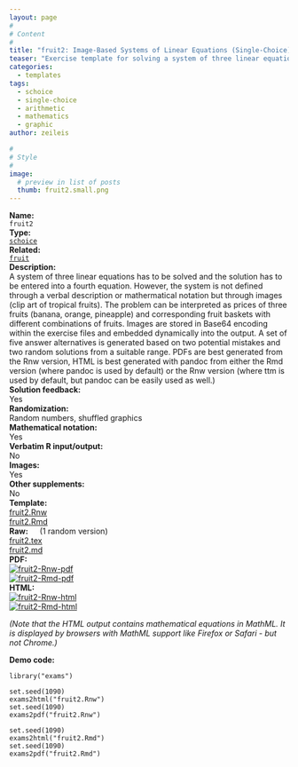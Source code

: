 ```yaml
---
layout: page
#
# Content
#
title: "fruit2: Image-Based Systems of Linear Equations (Single-Choice)"
teaser: "Exercise template for solving a system of three linear equations (single-choice) with a problem description based on shuffled images."
categories:
  - templates
tags:
  - schoice
  - single-choice
  - arithmetic
  - mathematics
  - graphic
author: zeileis

#
# Style
#
image:
  # preview in list of posts
  thumb: fruit2.small.png
---
```


<div class='row t1 b1'>
  <div class='medium-4 columns'><b>Name:</b></div>
  <div class='medium-8 columns'><code class="highlighter-rouge">fruit2</code></div>
</div>
<div class='row t1 b1'>
  <div class='medium-4 columns'><b>Type:</b></div>
  <div class='medium-8 columns'><a href="{{ site.url }}/tag/schoice/"><code class="highlighter-rouge">schoice</code></a></div>
</div>
<div class='row t1 b1'>   <div class='medium-4 columns'><b>Related:</b></div>   <div class='medium-8 columns'><a href="{{ site.url }}/templates/fruit/"><code class="highlighter-rouge">fruit</code></a></div> </div>

<div class='row t20 b1'>
  <div class='medium-4 columns'><b>Description:</b></div>
  <div class='medium-8 columns'>A system of three linear equations has to be solved and the solution has to be entered into a fourth equation. However, the system is not defined through a verbal description or mathermatical notation but through images (clip art of tropical fruits). The problem can be interpreted as prices of three fruits (banana, orange, pineapple) and corresponding fruit baskets with different combinations of fruits. Images are stored in Base64 encoding within the exercise files and embedded dynamically into the output. A set of five answer alternatives is generated based on two potential mistakes and two random solutions from a suitable range. PDFs are best generated from the Rnw version, HTML is best generated with pandoc from either the Rmd version (where pandoc is used by default) or the Rnw version (where ttm is used by default, but pandoc can be easily used as well.)</div>
</div>
<div class='row t1 b1'>
  <div class='medium-4 columns'><b>Solution feedback:</b></div>
  <div class='medium-8 columns'>Yes</div>
</div>
<div class='row t1 b1'>
  <div class='medium-4 columns'><b>Randomization:</b></div>
  <div class='medium-8 columns'>Random numbers, shuffled graphics</div>
</div>
<div class='row t1 b1'>
  <div class='medium-4 columns'><b>Mathematical notation:</b></div>
  <div class='medium-8 columns'>Yes</div>
</div>
<div class='row t1 b1'>
  <div class='medium-4 columns'><b>Verbatim R input/output:</b></div>
  <div class='medium-8 columns'>No</div>
</div>
<div class='row t1 b1'>
  <div class='medium-4 columns'><b>Images:</b></div>
  <div class='medium-8 columns'>Yes</div>
</div>
<div class='row t1 b1'>
  <div class='medium-4 columns'><b>Other supplements:</b></div>
  <div class='medium-8 columns'>No</div>
</div>

<div class='row t20 b1'>
  <div class='medium-4 columns'><b>Template:</b></div>
  <div class='medium-4 columns'><a href="{{ site.url }}/assets/posts/2018-05-15-fruit2//fruit2.Rnw">fruit2.Rnw</a></div>
  <div class='medium-4 columns'><a href="{{ site.url }}/assets/posts/2018-05-15-fruit2//fruit2.Rmd">fruit2.Rmd</a></div>
</div>
<div class='row t1 b1'>
  <div class='medium-4 columns'><b>Raw:</b> (1 random version)</div>
  <div class='medium-4 columns'><a href="{{ site.url }}/assets/posts/2018-05-15-fruit2//fruit2.tex">fruit2.tex</a></div>
  <div class='medium-4 columns'><a href="{{ site.url }}/assets/posts/2018-05-15-fruit2//fruit2.md" >fruit2.md</a></div>
</div>
<div class='row t1 b1'>
  <div class='medium-4 columns'><b>PDF:</b></div>
  <div class='medium-4 columns'><a href="{{ site.url }}/assets/posts/2018-05-15-fruit2//fruit2-Rnw.pdf"><img src="{{ site.url }}/assets/posts/2018-05-15-fruit2//fruit2-Rnw-pdf.png" alt="fruit2-Rnw-pdf"/></a></div>
  <div class='medium-4 columns'><a href="{{ site.url }}/assets/posts/2018-05-15-fruit2//fruit2-Rmd.pdf"><img src="{{ site.url }}/assets/posts/2018-05-15-fruit2//fruit2-Rmd-pdf.png" alt="fruit2-Rmd-pdf"/></a></div>
</div>
<div class='row t1 b20'>
  <div class='medium-4 columns'><b>HTML:</b></div>
  <div class='medium-4 columns'><a href="{{ site.url }}/assets/posts/2018-05-15-fruit2//fruit2-Rnw.html"><img src="{{ site.url }}/assets/posts/2018-05-15-fruit2//fruit2-Rnw-html.png" alt="fruit2-Rnw-html"/></a></div>
  <div class='medium-4 columns'><a href="{{ site.url }}/assets/posts/2018-05-15-fruit2//fruit2-Rmd.html"><img src="{{ site.url }}/assets/posts/2018-05-15-fruit2//fruit2-Rmd-html.png" alt="fruit2-Rmd-html"/></a></div>
</div>

_(Note that the HTML output contains mathematical equations in MathML. It is displayed by browsers with MathML support like Firefox or Safari - but not Chrome.)_

**Demo code:**

<pre><code class="prettyprint ">library(&quot;exams&quot;)

set.seed(1090)
exams2html(&quot;fruit2.Rnw&quot;)
set.seed(1090)
exams2pdf(&quot;fruit2.Rnw&quot;)

set.seed(1090)
exams2html(&quot;fruit2.Rmd&quot;)
set.seed(1090)
exams2pdf(&quot;fruit2.Rmd&quot;)</code></pre>
